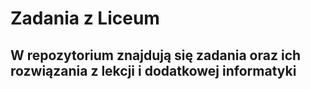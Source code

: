 # Zadania z Liceum
## W repozytorium znajdują się zadania oraz ich rozwiązania z lekcji i dodatkowej informatyki